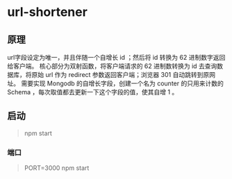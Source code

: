 # url-shortener

## 原理
url字段设定为唯一，并且伴随一个自增长 id ；然后将 id 转换为 62 进制数字返回给客户端。
核心部分为双射函数，将客户端请求的 62 进制数转换为 id 去查询数据库，将原始 url 作为 redirect 参数返回客户端；浏览器 301 自动跳转到原网址。
需要实现 Mongodb 的自增长字段，创建一个名为 counter 的只用来计数的 Schema ，每次取值都去更新一下这个字段的值，使其自增 1 。

## 启动
> npm start

### 端口
> PORT=3000 npm start
